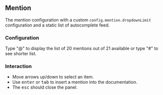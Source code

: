 ## Mention

The mention configuration with a custom `config.mention.dropdownLimit` configuration and a static list of autocomplete feed.

### Configuration

Type "@" to display the list of 20 mentions out of 21 available or type "#" to see shorter list.

### Interaction

- Move arrows up/down to select an item.
- Use <kbd>enter</kbd> or <kbd>tab</kbd> to insert a mention into the documentation.
- The <kbd>esc</kbd> should close the panel.
